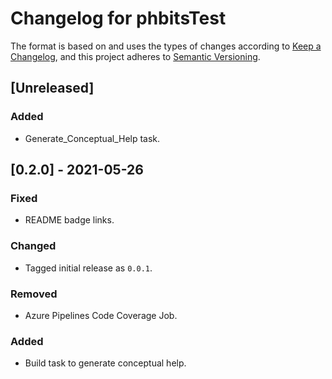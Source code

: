 # Changelog for phbitsTest

The format is based on and uses the types of changes according to [Keep a Changelog](https://keepachangelog.com/en/1.0.0/),
and this project adheres to [Semantic Versioning](https://semver.org/spec/v2.0.0.html).

## [Unreleased]

### Added

- Generate_Conceptual_Help task.

## [0.2.0] - 2021-05-26

### Fixed

- README badge links.

### Changed

- Tagged initial release as `0.0.1`.

### Removed

- Azure Pipelines Code Coverage Job.

### Added

- Build task to generate conceptual help.

